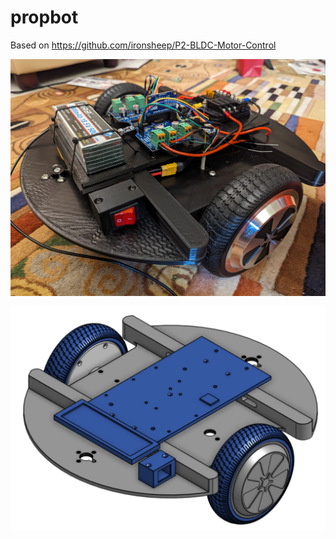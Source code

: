 # propbot
Based on https://github.com/ironsheep/P2-BLDC-Motor-Control

![render](docs/photos/PXL_20230825_074953381.jpg)

![render](docs/render1.png)
